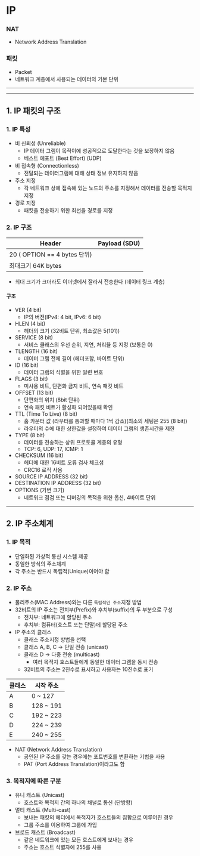 # IP

### NAT

- Network Address Translation

### 패킷

- Packet
- 네트워크 계층에서 사용되는 데이터의 기본 단위

---

---

## 1. IP 패킷의 구조

### 1. IP 특성

- 비 신뢰성 (Unreliable)
  - IP 데이터 그램이 목적이에 성공적으로 도달한다는 것을 보장하지 않음
  - 베스트 에포트 (Best Effort) (UDP)
- 비 접속형 (Connectionless)
  - 전달되는 데이터그램에 대해 상태 정보 유지하지 않음
- 주소 지정
  - 각 네트워크 상에 접속해 있는 노드의 주소를 지정해서 데이터를 전송할 목적지 지정
- 경로 지정
  - 패킷을 전송하기 위한 최선을 경로를 지정

### 2. IP 구조

| Header                       | Payload (SDU) |
| ---------------------------- | ------------- |
| 20 ( OPTION == 4 bytes 단위) |               |
| 최대크기 64K bytes           |

- 최대 크기가 크더라도 이더넷에서 잘라서 전송한다 (데이터 링크 계층)

#### 구조

- VER (4 bit)
  - IP의 버전(IPv4: 4 bit, IPv6: 6 bit)
- HLEN (4 bit)
  - 헤더의 크기 (32비트 단위, 최소값은 5(101))
- SERVICE (8 bit)
  - 서비스 클래스의 우선 순위, 지연, 처리율 등 지정 (보통은 0)
- TLENGTH (16 bit)
  - 데이터 그램 전체 길이 (헤더포함, 바이트 단위)
- ID (16 bit)
  - 데이터 그램의 식별을 위한 일련 번호
- FLAGS (3 bit)
  - 미사용 비트, 단편화 금지 비트, 연속 패킷 비트
- OFFSET (13 bit)
  - 단편화의 위치 (8bit 단위)
  - 연속 패킷 비트가 활성화 되어있을때 확인
- TTL (Time To Live) (8 bit)
  - 홉 카운터 값 (라우터를 통과할 때마다 1씩 감소)(최소의 세팅은 255 (8 bit))
  - 라우터의 수에 대한 상한값을 설정하여 데이터 그램의 생존시간을 제한
- TYPE (8 bit)
  - 데이터를 전송하는 상위 프로토콜 계층의 유형
  - TCP: 6, UDP: 17, ICMP: 1
- CHECKSUM (16 bit)
  - 헤더에 대한 16비트 오류 검사 체크섬
  - CRC16 로직 사용
- SOURCE IP ADDRESS (32 bit)
- DESTINATION IP ADDRESS (32 bit)
- OPTIONS (가변 크기)
  - 네트워크 점검 또는 디버깅의 목적을 위한 옵션, 4바이트 단위

---

## 2. IP 주소체계

### 1. IP 목적

- 단일화된 가상적 통신 시스템 제공
- 동일한 방식의 주소체계
- 각 주소는 반드시 독립적(Unique)이어야 함

### 2. IP 주소

- 물리주소(MAC Address)와는 다른 `독립적인 주소`지정 방법
- 32비트의 IP 주소는 전치부(Prefix)와 후치부(suffix)의 두 부분으로 구성
  - 전치부: 네트워크에 할당된 주소
  - 후치부: 컴퓨터(호스트 또는 단말)에 할당된 주소
- IP 주소의 클래스
  - 클래스 주소지정 방법을 선택
  - 클래스 A, B, C -> 단일 전송 (unicast)
  - 클래스 D -> 다중 전송 (multicast)
    - 여러 목적지 호스트들에게 동일한 데이터 그램을 동시 전송
  - 32비트의 주소는 2진수로 표시하고 사용자는 10진수로 표기

| 클래스 | 시작 주소 |
| ------ | --------- |
| A      | 0 ~ 127   |
| B      | 128 ~ 191 |
| C      | 192 ~ 223 |
| D      | 224 ~ 239 |
| E      | 240 ~ 255 |

- NAT (Network Address Translation)
  - 공인된 IP 주소를 갖는 경우에는 포트번호를 변환하는 기법을 사용
  - PAT (Port Address Translation)이라고도 함

### 3. 목적지에 따른 구분

- 유니 캐스트 (Unicast)
  - 호스트와 목적지 간의 하나의 채널로 통신 (단방향)
- 멀티 캐스트 (Multi-cast)
  - 보내는 패킷의 헤더에서 목적지가 호스트들의 집합으로 이루어진 경우
  - 그룹 주소를 이용하여 그룹에 가입
- 브로드 캐스트 (Broadcast)
  - 같은 네트워크에 있는 모든 호스트에게 보내는 경우
  - 주소는 호스트 식별자에 255를 사용
